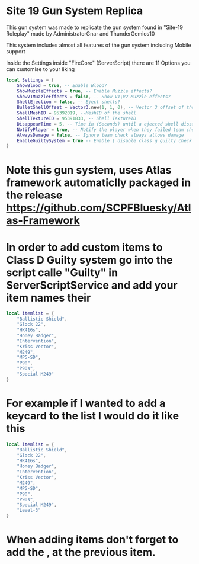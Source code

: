 # Site 19 Gun System Replica

This gun system was made to replicate the gun system found in "Site-19 Roleplay" made by AdministratorGnar and ThunderGemios10

This system includes almost all features of the gun system including Mobile support

Inside the Settings inside "FireCore" (ServerScript) there are 11 Options you can customise to your liking

```lua
local Settings = {
	ShowBlood = true, -- Enable Blood?
	ShowMuzzleEffects = true, -- Enable Muzzle effects?
	ShowV1MuzzleEffects = false, -- Show V1\V2 Muzzle effects?
	ShellEjection = false, -- Eject shells?
	BulletShellOffset = Vector3.new(1, 1, 0), -- Vector 3 offset of the bulletshell when ejected
	ShellMeshID = 95392019, --MeshID of the shell
	ShellTextureID = 95391833, -- Shell TextureID
	DisappearTime = 5, -- Time in (Seconds) until a ejected shell dissapears
	NotifyPlayer = true, -- Notify the player when they failed team check
	AlwaysDamage = false, -- Ignore team check always allows damage
	EnableGuiltySystem = true -- Enable \ disable class g guilty check
}
```

# Note this gun system, uses Atlas framework automaticlly packaged in the release https://github.com/SCPFBluesky/Atlas-Framework

# In order to add custom items to Class D Guilty system go into the script calle "Guilty" in ServerScriptService and add your item names their

```lua
local itemlist = {
	"Ballistic Shield",
	"Glock 22",
	"HK416s",
	"Honey Badger",
	"Intervention",
	"Kriss Vector",
	"M249",
	"MP5-SD",
	"P90",
	"P90s",
	"Special M249"
}
```
# For example if I wanted to add a keycard to the list I would do it like this

```lua
local itemlist = {
	"Ballistic Shield",
	"Glock 22",
	"HK416s",
	"Honey Badger",
	"Intervention",
	"Kriss Vector",
	"M249",
	"MP5-SD",
	"P90",
	"P90s",
	"Special M249",
	"Level-3"
}
```
# When adding items don't forget to add the , at the previous item.
